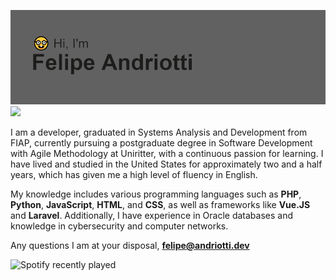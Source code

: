 [![MasterHead](https://github.com/FelipeAndriotti/felipeandriotti/blob/main/header.png)](https://github.com/FelipeAndriotti) 
![](https://komarev.com/ghpvc/?username=felipeandriotti&color=lightgrey&style=flat-square)
<a class="icon-instagram social-button grey" href="http://instagram.com/username"></a>

I am a developer, graduated in Systems Analysis and Development from FIAP, currently pursuing a postgraduate degree in Software Development with Agile Methodology at Uniritter, with a continuous passion for learning. I have lived and studied in the United States for approximately two and a half years, which has given me a high level of fluency in English.

My knowledge includes various programming languages such as <b>PHP</b>, <b>Python</b>, <b>JavaScript</b>, <b>HTML</b>, and <b>CSS</b>, as well as frameworks like <b>Vue.JS</b> and <b>Laravel</b>. Additionally, I have experience in Oracle databases and knowledge in cybersecurity and computer networks.


Any questions I am at your disposal,
<b> felipe@andriotti.dev </b>

![Spotify recently played](https://spotify-recently-played-readme.vercel.app/api?user=12161244826&count=1)
